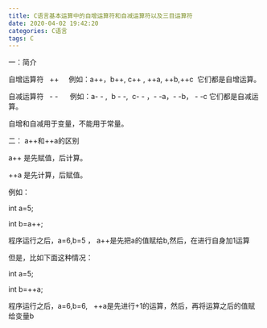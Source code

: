 ```yaml
---
title: C语言基本运算中的自增运算符和自减运算符以及三目运算符
date: 2020-04-02 19:42:20
categories: C语言
tags: C
---
```



一：简介

自增运算符   ++     例如：a++，b++, c++ , ++a, ++b,++c  它们都是自增运算。

自减运算符   - -      例如：a- - ,  b - -,  c- - ，- -a，- -b， - -c 它们都是自减运算。

自增和自减用于变量，不能用于常量。



二： a++和++a的区别

a++ 是先赋值，后计算。

++a 是先计算，后赋值。

例如：  

int a=5;

int b=a++;

程序运行之后，a=6,b=5 ， a++是先把a的值赋给b,然后，在进行自身加1运算

但是，比如下面这种情况：

int a=5;

int b=++a;

程序运行之后，a=6,b=6,   ++a是先进行+1的运算，然后，再将运算之后的值赋给变量b
